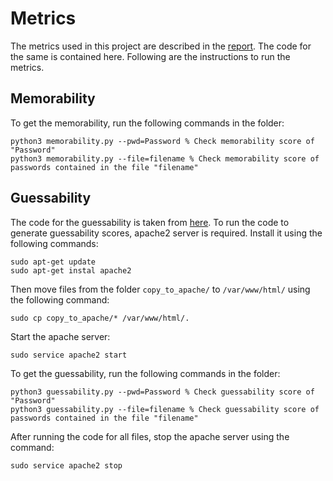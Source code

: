 # Metrics

The metrics used in this project are described in the [report](../RnD_Report.pdf). The code for the same is contained here. Following are the instructions to run the metrics.

## Memorability

To get the memorability, run the following commands in the folder:

```
python3 memorability.py --pwd=Password % Check memorability score of "Password"
python3 memorability.py --file=filename % Check memorability score of passwords contained in the file "filename"
```

## Guessability

The code for the guessability is taken from <a href="https://github.com/cupslab/password_meter">here</a>. To run the code to generate guessability scores, apache2 server is required. Install it using the following commands:

```
sudo apt-get update
sudo apt-get instal apache2
```

Then move files from the folder `copy_to_apache/` to `/var/www/html/` using the following command:

```
sudo cp copy_to_apache/* /var/www/html/.
```

Start the apache server:

```
sudo service apache2 start
```

To get the guessability, run the following commands in the folder:

```
python3 guessability.py --pwd=Password % Check guessability score of "Password"
python3 guessability.py --file=filename % Check guessability score of passwords contained in the file "filename"
```

After running the code for all files, stop the apache server using the command:

```
sudo service apache2 stop
```